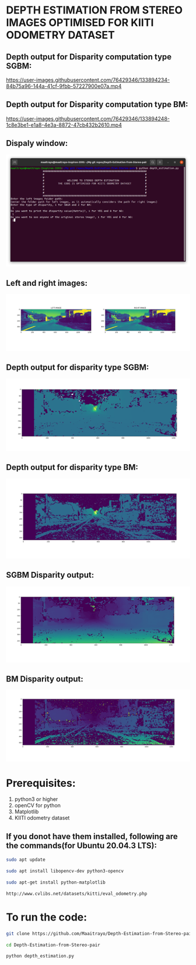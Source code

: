 # DEPTH ESTIMATION FROM STEREO IMAGES OPTIMISED FOR KIITI ODOMETRY DATASET

## Depth output for Disparity computation type SGBM:

https://user-images.githubusercontent.com/76429346/133894234-84b75a96-144a-41cf-9fbb-57227900e07a.mp4

## Depth output for Disparity computation type BM:

https://user-images.githubusercontent.com/76429346/133894248-1c8e3be1-e1a8-4e3a-8872-47cb432b2610.mp4

## Dispaly window:
![](images/output.png)

## Left and right images:
![](images/image1.png)

## Depth output for disparity type SGBM:
![](images/depth_sgbm.png)

## Depth output for disparity type BM:
![](images/depth_bm.png)

## SGBM Disparity output:
![](images/sgbm.png)

## BM Disparity output:
![](images/bm.png)

# Prerequisites:
1. python3 or higher
2. openCV for python
3. Matplotlib
4. KIITI odometry dataset

## If you donot have them installed, following are the commands(for Ubuntu 20.04.3 LTS):
```bash
sudo apt update
```
```bash
sudo apt install libopencv-dev python3-opencv
```
```bash
sudo apt-get install python-matplotlib
```
```bash
http://www.cvlibs.net/datasets/kitti/eval_odometry.php
```
# To run the code:
```bash
git clone https://github.com/Maaitrayo/Depth-Estimation-from-Stereo-pair.git
```
```bash
cd Depth-Estimation-from-Stereo-pair
```
```bash
python depth_estimation.py
```
